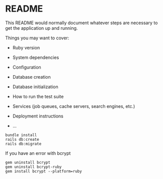 # README

This README would normally document whatever steps are necessary to get the
application up and running.

Things you may want to cover:

* Ruby version

* System dependencies

* Configuration

* Database creation

* Database initialization

* How to run the test suite

* Services (job queues, cache servers, search engines, etc.)

* Deployment instructions

* ...

```
bundle install
rails db:create
rails db:migrate
```

If you have an error with bcrypt
```
gem uninstall bcrypt
gem uninstall bcrypt-ruby
gem install bcrypt --platform=ruby
```
